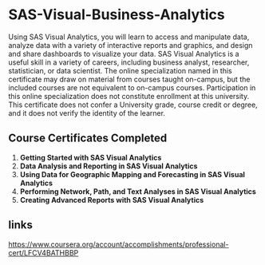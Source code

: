 # SAS-Visual-Business-Analytics
 
 Using SAS Visual Analytics, you will learn to access and manipulate data, analyze data with a variety of interactive reports and graphics, and design and share dashboards to visualize your data. SAS Visual Analytics is a useful skill in a variety of careers, including business analyst, researcher, statistician, or data scientist. The online specialization named in this certificate may draw on material from courses taught on-campus, but the included courses are not equivalent to on-campus courses. Participation in this online specialization does not constitute enrollment at this university. This certificate does not confer a University grade, course credit or degree, and it does not verify the identity of the learner.


## Course Certificates Completed

1. **Getting Started with SAS Visual Analytics**
2. **Data Analysis and Reporting in SAS Visual Analytics**
3. **Using Data for Geographic Mapping and Forecasting in SAS Visual Analytics**
4. **Performing Network, Path, and Text Analyses in SAS Visual Analytics**
5. **Creating Advanced Reports with SAS Visual Analytics**

## links
https://www.coursera.org/account/accomplishments/professional-cert/LFCV4BATHBBP